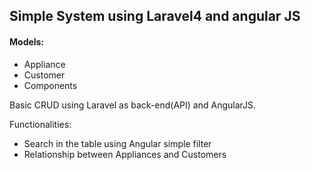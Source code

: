 ## Simple System using Laravel4 and angular JS

#### Models:
- Appliance
- Customer
- Components

Basic CRUD using Laravel as back-end(API) and AngularJS.

Functionalities:
- Search in the table using Angular simple filter
- Relationship between Appliances and Customers

